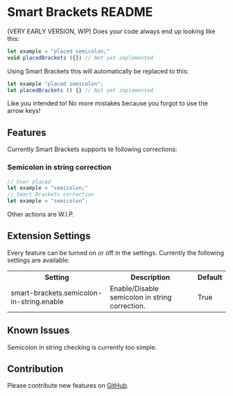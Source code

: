 # Smart Brackets README

(VERY EARLY VERSION, WIP) Does your code always end up looking like this:

```js
let example = "placed semicolon;"
void placedBrackets ({}) // Not yet implemented
```

Using Smart Brackets this will automatically be replaced to this:

```js
let example "placed semicolon";
let placedBrackets () {} // Not yet implemented
```

Like you intended to! No more mistakes because you forgot to use the arrow keys!


## Features

Currently Smart Brackets supports te following corrections:

### Semicolon in string correction
```js
// User placed
let example = "semicolon;"
// Smart Brackets correction
let example = "semicolon";
```

Other actions are W.I.P.


## Extension Settings

Every feature can be turned on or off in the settings.
Currently the following settings are available:

<table>
    <tr>
        <th>Setting</th>
        <th>Description</th>
        <th>Default</th>
    </tr>
    <tr>
        <td>smart-brackets.semicolon-in-string.enable</td>
        <td>Enable/Disable semicolon in string correction.</td>
        <td>True</td>
    </tr>
</table>

## Known Issues

Semicolon in string checking is currently too simple.

## Contribution

Please contribute new features on [GitHub](https://github.com/VasilVerdouw/smart-brackets).
